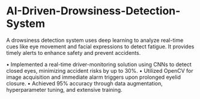 # AI-Driven-Drowsiness-Detection-System
A drowsiness detection system uses deep learning to analyze real-time cues like eye movement and facial expressions to detect fatigue. It provides timely alerts to enhance safety and prevent accidents.


• Implemented a real-time driver-monitoring solution using CNNs to detect closed eyes, minimizing accident risks by up to 30%.
• Utilized OpenCV for image acquisition and immediate alarm triggers upon prolonged eyelid closure.
• Achieved 95% accuracy through data augmentation, hyperparameter tuning, and extensive training.
